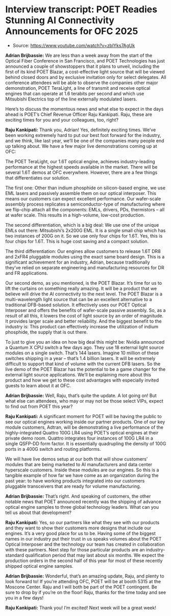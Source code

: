 # Interview transcript:  POET Readies Stunning AI Connectivity Announcements for OFC 2025 

- Source: <https://www.youtube.com/watch?v=zblYks7AgUk>

**Adrian Brijbassie:**  We are less than a week away from the start of the Optical Fiber Conference in San Francisco, and POET Technologies has just announced a couple of showstoppers that it plans to unveil, including the first of its kind POET Blazar, a cost-effective light source that will be viewed behind closed doors and by exclusive invitation only for select delegates. All conference attendees will be able to observe the companies other major demonstration, POET TeraLight, a line of transmit and receive optical engines that can operate at 1.6 terabits per second and which use Mitsubishi Electrics top of the line externally modulated lasers.

Here’s to discuss the momentous news and what else to expect in the days ahead is POET’s Chief Revenue Officer Raju Kankipati. Raju, these are exciting times for you and your colleagues, too, right?

**Raju Kankipati:** Thank you, Adrian! Yes, definitely exciting times. We’ve been working extremely hard to put our best foot forward for the industry, and we think, like last year, we’ll be one of the companies many people end up talking about. We have a few major live demonstrations coming up at OFC:

The POET TeraLight, our 1.6T optical engine, achieves industry-leading performance at the highest speeds available in the market. There will be several 1.6T demos at OFC everywhere. However, there are a few things that differentiates our solution.

The first one: Other than indium phosphide on silicon-based engine, we use EML lasers and passively assemble them on our optical interposer. This means our customers can expect excellent performance. Our wafer-scale assembly process replicates a semiconductor-type of manufacturing where we flip-chip attach all the components: EMLs, drivers, PDs, thermistors – all at wafer scale. This results in a high-volume, low-cost production.

The second differentiation, which is a big deal: We use one of the unique EMLs out there: Mitsubishi’s 2x200G EML. It is a single small chip which has two instances of 200G on it. So we use only four chips for 1.6T. Yes, this is four chips for 1.6T. This is huge cost saving and a compact solution.

The third differentiation: Our engines allow customers to release 1.6T DR8 and 2xFR4 pluggable modules using the exact same board design. This is a significant achievement for an industry, Adrian, because traditionally they’ve relied on separate engineering and manufacturing resources for DR and FR applications.

Our second demo, as you mentioned, is the POET Blazar. It’s time for us to lift the curtains on something really amazing. It will be a product that we believe will drive the AI connectivity to the next level. The POET Blazar is a multi-wavelength light source that can be an excellent alternative to a traditional DFB-based solution. It effectively uses our POET Optical Interposer and offers the benefits of wafer-scale passive assembly. So, as a result of all this, it lowers the cost of light source by an order of magnitude. It provides larger scale and better reliability. And the biggest benefit to the industry is: This product can effectively increase the utilization of indium phosphide, the supply that is out there.

To just to give you an idea on how big deal this might be: Nvidia announced a Quantum X CPU switch a few days ago. They use 18 external light source modules on a single switch. That’s 144 lasers. Imagine 10 million of these switches shipping in a year – that’s 1.4 billion lasers. It will be extremely difficult to support that kind of volume with the current DFB lasers. So the live demo of the POET Blazar has the potential to be a game changer for the external light source applications. We’ll be explaining more about this product and how we get to these cost advantages with especially invited guests to learn about it at OFC.

**Adrian Brijbassie:** Well, Raju, that’s quite the update. A lot going on! But what else can attendees, who may or may not be those select VIPs, expect to find out from POET this year?

**Raju Kankipati:** A significant moment for POET will be having the public to see our optical engines working inside our partner products. One of our key module customers, Adtran, will be demonstrating a live performance of the highly-integrated Quattro 100G LR4 using POET’s optical engines at their private demo room. Quattro integrates four instances of 100G LR4 in a single QSFP-DD form factor. It is essentially quadrupling the density of 100G ports in a 400G switch and routing platforms.

We will have live demos setup at our both that will show customers’ modules that are being marketed to AI manufacturers and data center hyperscale customers. Inside these modules are our engines. So this is a tangible example of how far we have come as an organization during the past year: to have working products integrated into our customers pluggable transceivers that are ready for volume manufacturing.

**Adrian Brijbassie:** That’s right. And speaking of customers, the other notable news that POET announced recently was the shipping of advance optical engine samples to three global technology leaders. What can you tell us about that development?

**Raju Kankipati:** Yes, so our partners like what they see with our products and they want to show their customers more designs that include our engines. It’s a very good place for us to be. Having some of the biggest names in our industry put their trust in us speaks volumes about the POET Optical Interposer and the technology our team has created in collaboration with these partners. Next step for those particular products are an industry-standard qualification period that may last about six months. We expect the production orders in the second half of this year for most of these recently shipped optical engine samples.

**Adrian Brijbassie:** Wonderful, that’s an amazing update, Raju, and plenty to look forward to! If you’re attending OFC, POET will be at booth 5315 at the Moscone Center. Raju and I will both be part of the POET contingent. Be sure to drop by if you’re on the floor! Raju, thanks for the time today and see you in a few days!

**Raju Kankipati:** Thank you! I’m excited! Next week will be a great week!
